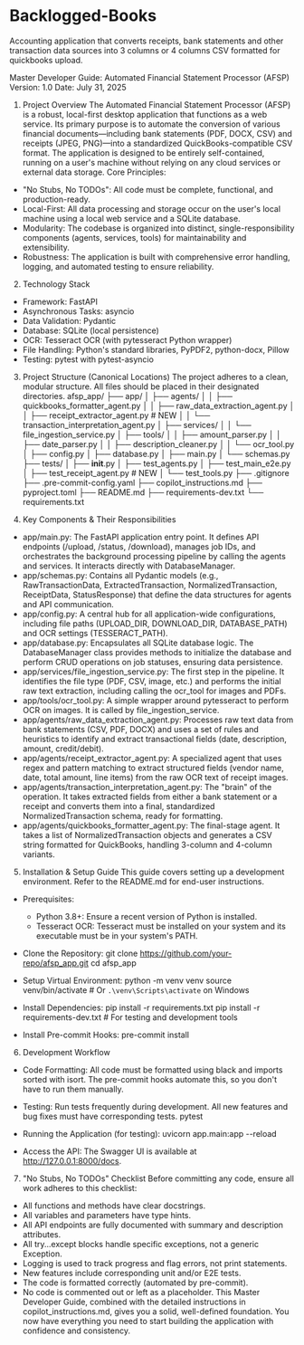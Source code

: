 # Backlogged-Books
Accounting application that converts receipts, bank statements and other transaction data sources into 3 columns or 4 columns CSV formatted for quickbooks upload. 

Master Developer Guide: Automated Financial Statement Processor (AFSP)
Version: 1.0
Date: July 31, 2025
1. Project Overview
The Automated Financial Statement Processor (AFSP) is a robust, local-first desktop application that functions as a web service. Its primary purpose is to automate the conversion of various financial documents—including bank statements (PDF, DOCX, CSV) and receipts (JPEG, PNG)—into a standardized QuickBooks-compatible CSV format. The application is designed to be entirely self-contained, running on a user's machine without relying on any cloud services or external data storage.
Core Principles:
 * "No Stubs, No TODOs": All code must be complete, functional, and production-ready.
 * Local-First: All data processing and storage occur on the user's local machine using a local web service and a SQLite database.
 * Modularity: The codebase is organized into distinct, single-responsibility components (agents, services, tools) for maintainability and extensibility.
 * Robustness: The application is built with comprehensive error handling, logging, and automated testing to ensure reliability.
2. Technology Stack
 * Framework: FastAPI
 * Asynchronous Tasks: asyncio
 * Data Validation: Pydantic
 * Database: SQLite (local persistence)
 * OCR: Tesseract OCR (with pytesseract Python wrapper)
 * File Handling: Python's standard libraries, PyPDF2, python-docx, Pillow
 * Testing: pytest with pytest-asyncio
3. Project Structure (Canonical Locations)
The project adheres to a clean, modular structure. All files should be placed in their designated directories.
afsp_app/
├── app/
│   ├── agents/
│   │   ├── quickbooks_formatter_agent.py
│   │   ├── raw_data_extraction_agent.py
│   │   ├── receipt_extractor_agent.py      # NEW
│   │   └── transaction_interpretation_agent.py
│   ├── services/
│   │   └── file_ingestion_service.py
│   ├── tools/
│   │   ├── amount_parser.py
│   │   ├── date_parser.py
│   │   ├── description_cleaner.py
│   │   └── ocr_tool.py
│   ├── config.py
│   ├── database.py
│   ├── main.py
│   └── schemas.py
├── tests/
│   ├── __init__.py
│   ├── test_agents.py
│   ├── test_main_e2e.py
│   ├── test_receipt_agent.py            # NEW
│   └── test_tools.py
├── .gitignore
├── .pre-commit-config.yaml
├── copilot_instructions.md
├── pyproject.toml
├── README.md
├── requirements-dev.txt
└── requirements.txt

4. Key Components & Their Responsibilities
 * app/main.py: The FastAPI application entry point. It defines API endpoints (/upload, /status, /download), manages job IDs, and orchestrates the background processing pipeline by calling the agents and services. It interacts directly with DatabaseManager.
 * app/schemas.py: Contains all Pydantic models (e.g., RawTransactionData, ExtractedTransaction, NormalizedTransaction, ReceiptData, StatusResponse) that define the data structures for agents and API communication.
 * app/config.py: A central hub for all application-wide configurations, including file paths (UPLOAD_DIR, DOWNLOAD_DIR, DATABASE_PATH) and OCR settings (TESSERACT_PATH).
 * app/database.py: Encapsulates all SQLite database logic. The DatabaseManager class provides methods to initialize the database and perform CRUD operations on job statuses, ensuring data persistence.
 * app/services/file_ingestion_service.py: The first step in the pipeline. It identifies the file type (PDF, CSV, image, etc.) and performs the initial raw text extraction, including calling the ocr_tool for images and PDFs.
 * app/tools/ocr_tool.py: A simple wrapper around pytesseract to perform OCR on images. It is called by file_ingestion_service.
 * app/agents/raw_data_extraction_agent.py: Processes raw text data from bank statements (CSV, PDF, DOCX) and uses a set of rules and heuristics to identify and extract transactional fields (date, description, amount, credit/debit).
 * app/agents/receipt_extractor_agent.py: A specialized agent that uses regex and pattern matching to extract structured fields (vendor name, date, total amount, line items) from the raw OCR text of receipt images.
 * app/agents/transaction_interpretation_agent.py: The "brain" of the operation. It takes extracted fields from either a bank statement or a receipt and converts them into a final, standardized NormalizedTransaction schema, ready for formatting.
 * app/agents/quickbooks_formatter_agent.py: The final-stage agent. It takes a list of NormalizedTransaction objects and generates a CSV string formatted for QuickBooks, handling 3-column and 4-column variants.
5. Installation & Setup Guide
This guide covers setting up a development environment. Refer to the README.md for end-user instructions.
 * Prerequisites:
   * Python 3.8+: Ensure a recent version of Python is installed.
   * Tesseract OCR: Tesseract must be installed on your system and its executable must be in your system's PATH.
 * Clone the Repository:
   git clone https://github.com/your-repo/afsp_app.git
cd afsp_app

 * Setup Virtual Environment:
   python -m venv venv
source venv/bin/activate  # Or `.\venv\Scripts\activate` on Windows

 * Install Dependencies:
   pip install -r requirements.txt
pip install -r requirements-dev.txt # For testing and development tools

 * Install Pre-commit Hooks:
   pre-commit install

6. Development Workflow
 * Code Formatting: All code must be formatted using black and imports sorted with isort. The pre-commit hooks automate this, so you don't have to run them manually.
 * Testing: Run tests frequently during development. All new features and bug fixes must have corresponding tests.
   pytest

 * Running the Application (for testing):
   uvicorn app.main:app --reload

 * Access the API: The Swagger UI is available at http://127.0.0.1:8000/docs.
7. "No Stubs, No TODOs" Checklist
Before committing any code, ensure all work adheres to this checklist:
 * All functions and methods have clear docstrings.
 * All variables and parameters have type hints.
 * All API endpoints are fully documented with summary and description attributes.
 * All try...except blocks handle specific exceptions, not a generic Exception.
 * Logging is used to track progress and flag errors, not print statements.
 * New features include corresponding unit and/or E2E tests.
 * The code is formatted correctly (automated by pre-commit).
 * No code is commented out or left as a placeholder.
This Master Developer Guide, combined with the detailed instructions in copilot_instructions.md, gives you a solid, well-defined foundation. You now have everything you need to start building the application with confidence and consistency.

